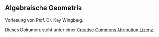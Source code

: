 Algebraische Geometrie
----------------------

Vorlesung von Prof. Dr. Kay Wingberg.

Dieses Dokument steht unter einer [Creative Commons Attribution Lizenz](http://creativecommons.org/licenses/by/3.0/de/).